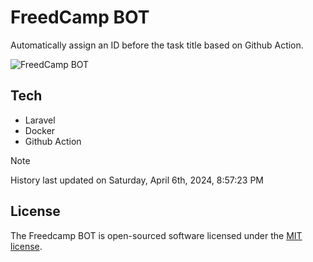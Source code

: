 # FreedCamp BOT

Automatically assign an ID before the task title based on Github Action.

![FreedCamp BOT](https://repository-images.githubusercontent.com/737932867/7d34798b-2680-471c-b089-a78a718d3d6a)

## Tech

- Laravel
- Docker
- Github Action

> [!NOTE]  
> History last updated on Saturday, April 6th, 2024, 8:57:23 PM

## License

The Freedcamp BOT is open-sourced software licensed under the [MIT license](https://opensource.org/licenses/MIT).
